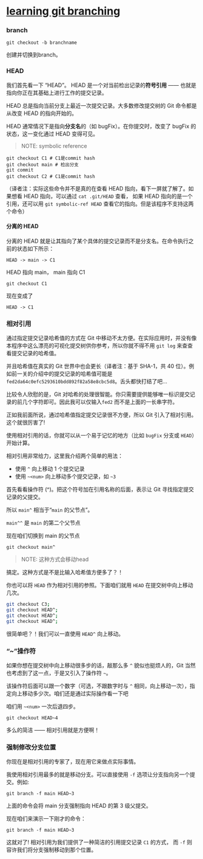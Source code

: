 # [learning git branching](https://learngitbranching.js.org/?locale=zh_CN)

### branch

```shell
git checkout -b branchname
```

创建并切换到branch。



### HEAD

我们首先看一下 “HEAD”。 HEAD 是一个对当前检出记录的**符号引用** —— 也就是指向你正在其基础上进行工作的提交记录。

HEAD 总是指向当前分支上最近一次提交记录。大多数修改提交树的 Git 命令都是从改变 HEAD 的指向开始的。

HEAD 通常情况下是指向**分支名**的（如 bugFix）。在你提交时，改变了 bugFix 的状态，这一变化通过 HEAD 变得可见。

> NOTE: symbolic reference

```shell
git checkout C1 # C1是commit hash
git checkout main # 检出分支
git commit
git checkout C2 # C1是commit hash
```

（译者注：实际这些命令并不是真的在查看 HEAD 指向，看下一屏就了解了。如果想看 HEAD 指向，可以通过 `cat .git/HEAD` 查看， 如果 HEAD 指向的是一个引用，还可以用 `git symbolic-ref HEAD` 查看它的指向。但是该程序不支持这两个命令）

#### 分离的 HEAD

分离的 HEAD 就是让其指向了某个具体的提交记录而不是分支名。在命令执行之前的状态如下所示：

```
HEAD -> main -> C1
```

HEAD 指向 main， main 指向 C1

```shell
git checkout C1
```

现在变成了

```
HEAD -> C1
```

### 相对引用

通过指定提交记录哈希值的方式在 Git 中移动不太方便。在实际应用时，并没有像本程序中这么漂亮的可视化提交树供你参考，所以你就不得不用 `git log` 来查查看提交记录的哈希值。

并且哈希值在真实的 Git 世界中也会更长（译者注：基于 SHA-1，共 40 位）。例如前一关的介绍中的提交记录的哈希值可能是 `fed2da64c0efc5293610bdd892f82a58e8cbc5d8`。舌头都快打结了吧...

比较令人欣慰的是，Git 对哈希的处理很智能。你只需要提供能够唯一标识提交记录的前几个字符即可。因此我可以仅输入`fed2` 而不是上面的一长串字符。

正如我前面所说，通过哈希值指定提交记录很不方便，所以 Git 引入了相对引用。这个就很厉害了!

使用相对引用的话，你就可以从一个易于记忆的地方（比如 `bugFix` 分支或 `HEAD`）开始计算。

相对引用非常给力，这里我介绍两个简单的用法：

- 使用 `^` 向上移动 1 个提交记录
- 使用 `~<num>` 向上移动多个提交记录，如 `~3`

首先看看操作符 (^)。把这个符号加在引用名称的后面，表示让 Git 寻找指定提交记录的父提交。

所以 `main^` 相当于“`main` 的父节点”。

`main^^` 是 `main` 的第二个父节点

现在咱们切换到 main 的父节点

```shell
git checkout main^
```

> NOTE: 这种方式会移动head

搞定。这种方式是不是比输入哈希值方便多了？！

你也可以将 `HEAD` 作为相对引用的参照。下面咱们就用 `HEAD` 在提交树中向上移动几次。

```sh
git checkout C3;
git checkout HEAD^;
git checkout HEAD^;
git checkout HEAD^;
```

很简单吧？！我们可以一直使用 `HEAD^` 向上移动。

### “~”操作符

如果你想在提交树中向上移动很多步的话，敲那么多 `^` 貌似也挺烦人的，Git 当然也考虑到了这一点，于是又引入了操作符 `~`。

该操作符后面可以跟一个数字（可选，不跟数字时与 `^` 相同，向上移动一次），指定向上移动多少次。咱们还是通过实际操作看一下吧

咱们用 `~<num>` 一次后退四步。

```shell
git checkout HEAD~4
```

多么的简洁 —— 相对引用就是方便啊！

### 强制修改分支位置

你现在是相对引用的专家了，现在用它来做点实际事情。

我使用相对引用最多的就是移动分支。可以直接使用 `-f` 选项让分支指向另一个提交。例如:

```SH
git branch -f main HEAD~3
```

上面的命令会将 main 分支强制指向 HEAD 的第 3 级父提交。

现在咱们来演示一下刚才的命令：

```SH
git branch -f main HEAD~3
```

这就对了! 相对引用为我们提供了一种简洁的引用提交记录 `C1` 的方式， 而 `-f` 则容许我们将分支强制移动到那个位置。

